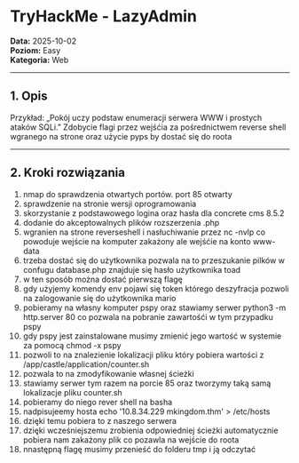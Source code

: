 # TryHackMe - LazyAdmin

**Data:** 2025-10-02  
**Poziom:** Easy  
**Kategoria:** Web

---

## 1. Opis
Przykład: „Pokój uczy podstaw enumeracji serwera WWW i prostych ataków SQLi.”
Zdobycie flagi przez wejśćia za pośrednictwem reverse shell wgranego na strone oraz użycie pyps by dostać się do roota

---

## 2. Kroki rozwiązania
1. nmap do sprawdzenia otwartych portów. port 85 otwarty
2. sprawdzenie na stronie wersji oprogramowania
3. skorzystanie z podstawowego logina oraz hasła dla concrete cms 8.5.2
4. dodanie do akceptowalnych plików rozszerzenia .php
5. wgranien na strone reverseshell i nasłuchiwanie przez nc -nvlp co powoduje wejście na komputer zakażony ale wejśćie na konto www-data
6. trzeba dostać się do użytkownika pozwala na to przeszukanie pilków w confugu database.php znajduje się hasło użytkownika toad
7. w ten sposób można dostać pierwszą flagę
8. gdy użyjemy komendy env pojawi się token którego deszyfracja pozwoli na zalogowanie się do użytkownika mario
9. pobieramy na własny komputer pspy oraz stawiamy serwer python3 -m http.server 80 co pozwala na pobranie zawartośći w tym przypadku pspy
10. gdy pspy jest zainstalowane musimy zmienić jego wartość w systemie za pomocą chmod -x pspy
11. pozwoli to na znalezienie lokalizacji pliku który pobiera wartości z /app/castle/application/counter.sh
12. pozwala to na zmodyfikowanie własnej ścieżki
13. stawiamy serwer tym razem na porcie 85 oraz tworzymy taką samą lokalizacje pliku counter.sh
14. pobieramy do niego rever shell na basha
15. nadpisujeemy hosta echo '10.8.34.229 mkingdom.thm' > /etc/hosts
16. dzięki temu pobiera to z naszego serwera
17. dzięki wcześniejszemu zrobienia odpowiedniej ścieżki automatycznie pobiera nam zakażony plik co pozawla na wejście do roota
18. nnastępną flagę musimy przenieść do folderu tmp i ją odczytać
